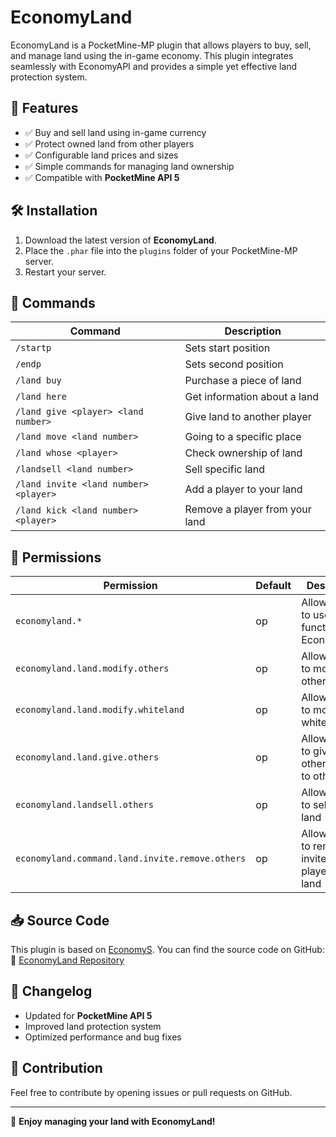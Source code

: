 # EconomyLand

EconomyLand is a PocketMine-MP plugin that allows players to buy, sell, and manage land using the in-game economy. This plugin integrates seamlessly with EconomyAPI and provides a simple yet effective land protection system.

## 📌 Features
- ✅ Buy and sell land using in-game currency
- ✅ Protect owned land from other players
- ✅ Configurable land prices and sizes
- ✅ Simple commands for managing land ownership
- ✅ Compatible with **PocketMine API 5**

## 🛠 Installation
1. Download the latest version of **EconomyLand**.
2. Place the `.phar` file into the `plugins` folder of your PocketMine-MP server.
3. Restart your server.

## 🔧 Commands
| Command | Description |
|---------|-------------|
| `/startp` | Sets start position |
| `/endp` | Sets second position |
| `/land buy` | Purchase a piece of land |
| `/land here` | Get information about a land |
| `/land give <player> <land number>` | Give land to another player |
| `/land move <land number>` | Going to a specific place |
| `/land whose <player>` | Check ownership of land |
| `/landsell <land number>` | Sell specific land |
| `/land invite <land number> <player>` | Add a player to your land |
| `/land kick <land number> <player>` | Remove a player from your land |

## 📜 Permissions
| Permission | Default | Description |
|------------|---------|-------------|
| `economyland.*` | op | Allows player to use all functions in EconomyLand |
| `economyland.land.modify.others` | op | Allows player to modify others' lands |
| `economyland.land.modify.whiteland` | op | Allows player to modify white lands |
| `economyland.land.give.others` | op | Allows player to give others' land to others |
| `economyland.landsell.others` | op | Allows player to sell others' land |
| `economyland.command.land.invite.remove.others` | op | Allows player to remove invited players from land |

## 📥 Source Code
This plugin is based on [EconomyS](https://github.com/onebone/EconomyS). You can find the source code on GitHub:
🔗 [EconomyLand Repository](https://github.com/mohammad-8056/EconomyLand)

## 📝 Changelog
- Updated for **PocketMine API 5**
- Improved land protection system
- Optimized performance and bug fixes

## 🤝 Contribution
Feel free to contribute by opening issues or pull requests on GitHub.

---

🚀 **Enjoy managing your land with EconomyLand!**

